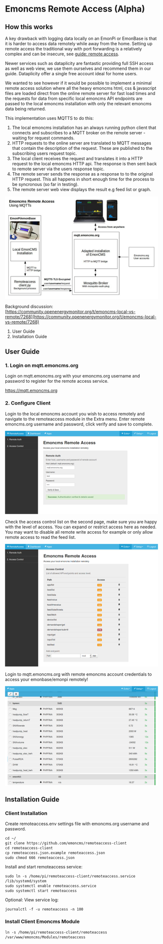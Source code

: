 # Emoncms Remote Access (Alpha)

## How this works

A key drawback with logging data locally on an EmonPi or EmonBase is that it is harder to access data remotely while away from the home. Setting up remote access the traditional way with port forwarding is a relatively complex and can be insecure, see [guide: remote access](https://guide.openenergymonitor.org/setup/remote-access/). 

Newer services such as dataplicity are fantastic providing full SSH access as well as web view, we use them ourselves and recommend them in our guide. Dataplicity offer a single free account ideal for home users.

We wanted to see however if it would be possible to implement a minimal remote access solution where all the heavy emoncms html, css & javascript files are loaded direct from the online remote server for fast load times and the requests for data from specific local emoncms API endpoints are passed to the local emoncms installation with only the relevant emoncms data being returned.

This implementation uses MQTTS to do this: 

1. The local emoncms installation has an always running python client that connects and subscribes to a MQTT broker on the remote server - waiting for request commands. 
2. HTTP requests to the online server are translated to MQTT messages that contain the description of the request. These are published to the subscribing users request topic.
3. The local client receives the request and translates it into a HTTP request to the local emoncms HTTP api. The response is then sent back to remote server via the users response topic.
4. The remote server sends the response as a response to to the original HTTP request. This all happens in short enough time for the process to be syncronous (so far in testing).
5. The remote server web view displays the result e.g feed list or graph.


![remoteaccess_diagram.png](files/remoteaccess_diagram.jpg)

Background discussion: [https://community.openenergymonitor.org/t/emoncms-local-vs-remote/7268](https://community.openenergymonitor.org/t/emoncms-local-vs-remote/7268)

1. User Guide
2. Installation Guide

## User Guide

### 1. Login on mqtt.emoncms.org

Login on mqtt.emoncms.org with your emoncms.org username and password to register for the remote access service.

https://mqtt.emoncms.org
    
### 2. Configure Client

Login to the local emoncms account you wish to access remotely and navigate to the remoteaccess module in the Extra menu. Enter remote emoncms.org username and password, click verify and save to complete.

![remoteauth.png](files/remoteauth.png)

Check the access control list on the second page, make sure you are happy with the level of access. You can expand or restrict access here as needed. You may want to disable all remote write access for example or only allow remote access to read the feed list.

![accesscontrol.png](files/accesscontrol.png)

Login to mqtt.emoncms.org with remote emoncms account credentials to access your emonbase/emonpi remotely!

![feedlist.png](files/feedlist.png)

## Installation Guide

### Client Installation

Create remoteaccess.env settings file with emoncms.org username and password.

    cd ~/ 
    git clone https://github.com/emoncms/remoteaccess-client
    cd remoteaccess-client
    cp remoteaccess.json.example remoteaccess.json
    sudo chmod 666 remoteaccess.json

Install and start remoteaccess service:

    sudo ln -s /home/pi/remoteaccess-client/remoteaccess.service /lib/systemd/system
    sudo systemctl enable remoteaccess.service
    sudo systemctl start remoteaccess
    
Optional: View service log:

    journalctl -f -u remoteaccess -n 100

### Install Client Emoncms Module

    ln -s /home/pi/remoteaccess-client/remoteaccess /var/www/emoncms/Modules/remoteaccess
